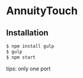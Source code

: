 AnnuityTouch
========


Installation
--------------

```bash
$ npm install gulp
$ gulp
$ npm start
```
tips: only one port
